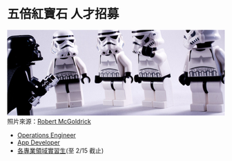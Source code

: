 # 五倍紅寶石 人才招募

![image](/images/recruit.jpg)
照片來源：[Robert McGoldrick](https://www.flickr.com/photos/bobsfever/)

- [Operations Engineer](jobs/ops.md)
- [App Developer](jobs/app-developer.md)
- [各專業領域實習生](jobs/intern-2017.md)(至 2/15 截止)


